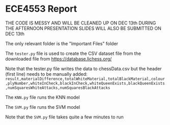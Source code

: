 # ECE4553 Report

THE CODE IS MESSY AND WILL BE CLEANED UP ON DEC 13th DURING THE AFTERNOON
PRESENTATION SLIDES WILL ALSO BE SUBMITTED ON DEC 13th

The only relevant folder is the "Important Files" folder

The `tester.py` file is used to create the CSV dataset file from the downloaded file from https://database.lichess.org/

Note that the tester.py file writes the data to chessData.csv but the header (first line) needs to be manually added:
`result,materialDifference,totalWhiteMaterial,totalBlackMaterial,colour,plyNumber,whiteInCheck,blackInCheck,whiteQueenExists,blackQueenExists,numSquaresWhiteAttacks,numSquaresBlackAttacks`

The `KNN.py` file runs the KNN model

The `SVM.py` file runs the SVM model

Note that the `SVM.py` file takes quite a few minutes to run
